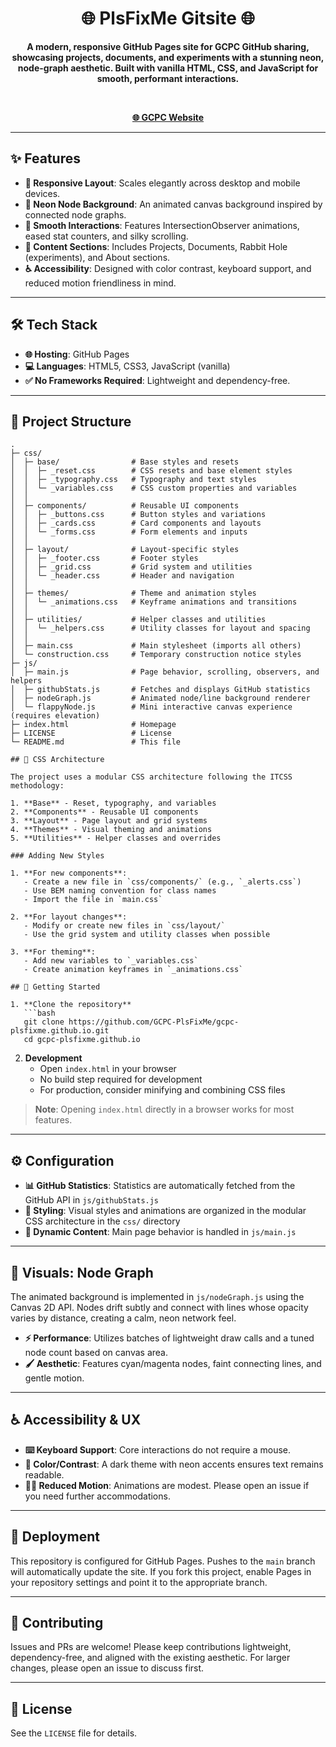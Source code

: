 <div align="center">

# 🌐 PlsFixMe Gitsite 🌐

**A modern, responsive GitHub Pages site for GCPC GitHub sharing, showcasing projects, documents, and experiments with a stunning neon, node-graph aesthetic. Built with vanilla HTML, CSS, and JavaScript for smooth, performant interactions.**

<br>

[**🌐 GCPC Website**](https://GCPC.PlsFix.Me)

</div>

---

## ✨ Features

- **📱 Responsive Layout**: Scales elegantly across desktop and mobile devices.
- **🎨 Neon Node Background**: An animated canvas background inspired by connected node graphs.
- **🚀 Smooth Interactions**: Features IntersectionObserver animations, eased stat counters, and silky scrolling.
- **📂 Content Sections**: Includes Projects, Documents, Rabbit Hole (experiments), and About sections.
- **♿ Accessibility**: Designed with color contrast, keyboard support, and reduced motion friendliness in mind.

---

## 🛠️ Tech Stack

- **🌐 Hosting**: GitHub Pages
- **💻 Languages**: HTML5, CSS3, JavaScript (vanilla)
- **✅ No Frameworks Required**: Lightweight and dependency-free.

---

## 📂 Project Structure

```
.
├─ css/
│  ├─ base/                # Base styles and resets
│  │  ├─ _reset.css        # CSS resets and base element styles
│  │  ├─ _typography.css   # Typography and text styles
│  │  └─ _variables.css    # CSS custom properties and variables
│  │
│  ├─ components/          # Reusable UI components
│  │  ├─ _buttons.css      # Button styles and variations
│  │  ├─ _cards.css        # Card components and layouts
│  │  └─ _forms.css        # Form elements and inputs
│  │
│  ├─ layout/              # Layout-specific styles
│  │  ├─ _footer.css       # Footer styles
│  │  ├─ _grid.css         # Grid system and utilities
│  │  └─ _header.css       # Header and navigation
│  │
│  ├─ themes/              # Theme and animation styles
│  │  └─ _animations.css   # Keyframe animations and transitions
│  │
│  ├─ utilities/           # Helper classes and utilities
│  │  └─ _helpers.css      # Utility classes for layout and spacing
│  │
│  ├─ main.css             # Main stylesheet (imports all others)
│  └─ construction.css     # Temporary construction notice styles
├─ js/
│  ├─ main.js              # Page behavior, scrolling, observers, and helpers
│  ├─ githubStats.js       # Fetches and displays GitHub statistics
│  ├─ nodeGraph.js         # Animated node/line background renderer
│  └─ flappyNode.js        # Mini interactive canvas experience (requires elevation)
├─ index.html              # Homepage
├─ LICENSE                 # License
└─ README.md               # This file

## 🎨 CSS Architecture

The project uses a modular CSS architecture following the ITCSS methodology:

1. **Base** - Reset, typography, and variables
2. **Components** - Reusable UI components
3. **Layout** - Page layout and grid systems
4. **Themes** - Visual theming and animations
5. **Utilities** - Helper classes and overrides

### Adding New Styles

1. **For new components**:
   - Create a new file in `css/components/` (e.g., `_alerts.css`)
   - Use BEM naming convention for class names
   - Import the file in `main.css`

2. **For layout changes**:
   - Modify or create new files in `css/layout/`
   - Use the grid system and utility classes when possible

3. **For theming**:
   - Add new variables to `_variables.css`
   - Create animation keyframes in `_animations.css`

## 🚀 Getting Started

1. **Clone the repository**
   ```bash
   git clone https://github.com/GCPC-PlsFixMe/gcpc-plsfixme.github.io.git
   cd gcpc-plsfixme.github.io
   ```

2. **Development**
   - Open `index.html` in your browser
   - No build step required for development
   - For production, consider minifying and combining CSS files

> **Note**: Opening `index.html` directly in a browser works for most features.

---

## ⚙️ Configuration

- **📊 GitHub Statistics**: Statistics are automatically fetched from the GitHub API in `js/githubStats.js`
- **🎨 Styling**: Visual styles and animations are organized in the modular CSS architecture in the `css/` directory
- **🔄 Dynamic Content**: Main page behavior is handled in `js/main.js`

---

## 🎨 Visuals: Node Graph

The animated background is implemented in `js/nodeGraph.js` using the Canvas 2D API. Nodes drift subtly and connect with lines whose opacity varies by distance, creating a calm, neon network feel.

- **⚡ Performance**: Utilizes batches of lightweight draw calls and a tuned node count based on canvas area.
- **🖌️ Aesthetic**: Features cyan/magenta nodes, faint connecting lines, and gentle motion.

---

## ♿ Accessibility & UX

- **⌨️ Keyboard Support**: Core interactions do not require a mouse.
- **🌈 Color/Contrast**: A dark theme with neon accents ensures text remains readable.
- **🏃‍♂️ Reduced Motion**: Animations are modest. Please open an issue if you need further accommodations.

---

## 🚀 Deployment

This repository is configured for GitHub Pages. Pushes to the `main` branch will automatically update the site. If you fork this project, enable Pages in your repository settings and point it to the appropriate branch.

---

## 🤝 Contributing

Issues and PRs are welcome! Please keep contributions lightweight, dependency-free, and aligned with the existing aesthetic. For larger changes, please open an issue to discuss first.

---

## 📜 License

See the `LICENSE` file for details.
